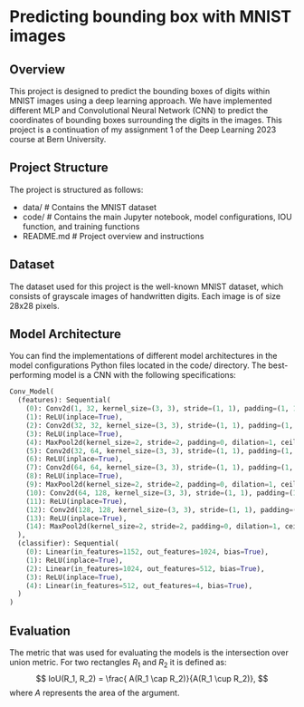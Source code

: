 # Predicting bounding box with MNIST images
## Overview

This project is designed to predict the bounding boxes of digits within MNIST images using a deep learning approach. We have implemented different MLP and Convolutional Neural Network (CNN) to predict the coordinates of bounding boxes surrounding the digits in the images. This project is a continuation of my assignment 1 of the Deep Learning 2023 course at Bern University. 

## Project Structure
The project is structured as follows:


- data/          # Contains the MNIST dataset
- code/          # Contains the main Jupyter notebook, model configurations, IOU function, and training functions
- README.md      # Project overview and instructions


## Dataset
The dataset used for this project is the well-known MNIST dataset, which consists of grayscale images of handwritten digits. Each image is of size 28x28 pixels. 

## Model Architecture
You can find the implementations of different model architectures in the model configurations Python files located in the code/ directory. The best-performing model is a CNN with the following specifications:

```python
Conv_Model(
  (features): Sequential(
    (0): Conv2d(1, 32, kernel_size=(3, 3), stride=(1, 1), padding=(1, 1)),
    (1): ReLU(inplace=True),
    (2): Conv2d(32, 32, kernel_size=(3, 3), stride=(1, 1), padding=(1, 1)),
    (3): ReLU(inplace=True),
    (4): MaxPool2d(kernel_size=2, stride=2, padding=0, dilation=1, ceil_mode=False),
    (5): Conv2d(32, 64, kernel_size=(3, 3), stride=(1, 1), padding=(1, 1)),
    (6): ReLU(inplace=True),
    (7): Conv2d(64, 64, kernel_size=(3, 3), stride=(1, 1), padding=(1, 1)),
    (8): ReLU(inplace=True),
    (9): MaxPool2d(kernel_size=2, stride=2, padding=0, dilation=1, ceil_mode=False),
    (10): Conv2d(64, 128, kernel_size=(3, 3), stride=(1, 1), padding=(1, 1)),
    (11): ReLU(inplace=True),
    (12): Conv2d(128, 128, kernel_size=(3, 3), stride=(1, 1), padding=(1, 1)),
    (13): ReLU(inplace=True),
    (14): MaxPool2d(kernel_size=2, stride=2, padding=0, dilation=1, ceil_mode=False),
  ),
  (classifier): Sequential(
    (0): Linear(in_features=1152, out_features=1024, bias=True),
    (1): ReLU(inplace=True),
    (2): Linear(in_features=1024, out_features=512, bias=True),
    (3): ReLU(inplace=True),
    (4): Linear(in_features=512, out_features=4, bias=True),
  )
)

```


## Evaluation
The metric that was used for evaluating the models is the intersection over union metric. For two rectangles $R_1$ and $R_2$ it is defined as:
        $$
            IoU(R_1, R_2) = \frac{ A(R_1 \cap R_2)}{A(R_1 \cup R_2)},
        $$
        where $A$ represents the area of the argument.





